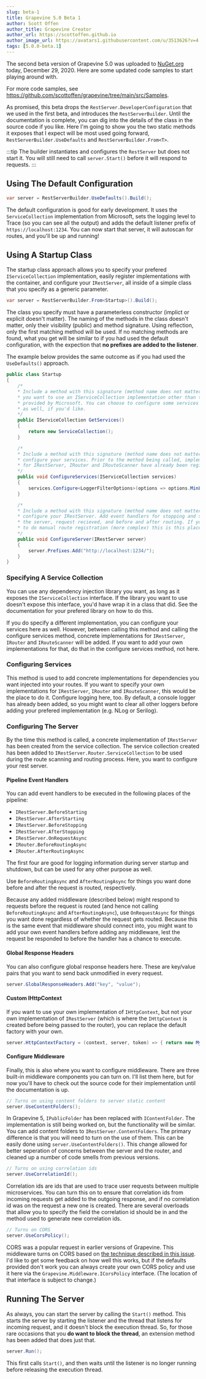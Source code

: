 ```yaml
---
slug: beta-1
title: Grapevine 5.0 Beta 1
author: Scott Offen
author_title: Grapevine Creator
author_url: https://scottoffen.github.io
author_image_url: https://avatars1.githubusercontent.com/u/3513626?v=4
tags: [5.0.0-beta.1]
---
```


The second beta version of Grapevine 5.0 was uploaded to [NuGet.org](https://www.nuget.org/) today, December 29, 2020. Here are some updated code samples to start playing around with.

<!--truncate-->

For more code samples, see https://github.com/scottoffen/grapevine/tree/main/src/Samples.

As promised, this beta drops the `RestServer.DeveloperConfiguration` that we used in the first beta, and introduces the `RestServerBuilder`. Until the documentation is complete, you can dig into the details of the class in the source code if you like. Here I'm going to show you the two static methods it exposes that I expect will be most used going forward, `RestServerBuilder.UseDefaults` and `RestServerBuilder.From<T>`.

:::tip
The builder instantiates and configures the `RestServer` but does not start it. You will still need to call `server.Start()` before it will respond to requests.
:::

## Using The Default Configuration

```csharp
var server = RestServerBuilder.UseDefaults().Build();
```

The default configuration is good for early development. It uses the `ServiceCollection` implementation from Microsoft, sets the logging level to Trace (so you can see all the output) and adds the default listener prefix of `https://localhost:1234`. You can now start that server, it will autoscan for routes, and you'll be up and running!

## Using A Startup Class

The startup class approach allows you to specify your prefered `IServiceCollection` implementation, easily register implementations with the container, and configure your `IRestServer`, all inside of a simple class that you specify as a generic parameter.

```csharp
var server = RestServerBuilder.From<Startup>().Build();
```

The class you specify must have a parameterless constructor (implict or explicit doesn't matter). The naming of the methods in the class doesn't matter, only their visibility (public) and method signature. Using reflection, only the first matching method will be used. If no matching methods are found, what you get will be similar to if you had used the default configuration, with the expection that **no prefixes are added to the listener**.

The example below provides the same outcome as if you had used the `UseDefaults()` approach.

```csharp title="Startup.cs"
public class Startup
{
    /*
    * Include a method with this signature (method name does not matter) if
    * you want to use an IServiceCollection implementation other than the one
    * provided by Microsoft. You can choose to configure some services here
    * as well, if you'd like.
    */
    public IServiceCollection GetServices()
    {
        return new ServiceCollection();
    }

    /*
    * Include a method with this signature (method name does not matter) to
    * configure your services. Prior to the method being called, implementations
    * for IRestServer, IRouter and IRouteScanner have already been registered.
    */
    public void ConfigureServices(IServiceCollection services)
    {
        services.Configure<LoggerFilterOptions>(options => options.MinLevel = LogLevel.Trace);
    }

    /*
    * Include a method with this signature (method name does not matter) to
    * configure your IRestServer. Add event handlers for stopping and starting
    * the server, request recieved, and before and after routing. If you want
    * to do manual route registration (more complex) this is this place to do it.
    */
    public void ConfigureServer(IRestServer server)
    {
        server.Prefixes.Add("http://localhost:1234/");
    }
}
```

### Specifying A Service Collection

You can use any dependency injection library you want, as long as it exposes the `IServiceCollection` interface. If the library you want to use doesn't expose this interface, you'd have wrap it in a class that did. See the documentation for your prefered library on how to do this.

If you do specify a different implementation, you can configure your services here as well. However, between calling this method and calling the configure services method, concrete implementations for `IRestServer`, `IRouter` and `IRouteScanner` will be added. If you want to add your own implementations for that, do that in the configure services method, not here.

### Configuring Services

This method is used to add concrete implementations for dependencies you want injected into your routes. If you want to specify your own implementations for `IRestServer`, `IRouter` and `IRouteScanner`, this would be the place to do it. Configure logging here, too. By default, a console logger has already been added, so you might want to clear all other loggers before adding your prefered implementation (e.g. NLog or Serilog).

### Configuring The Server

By the time this method is called, a concrete implementation of `IRestServer` has been created from the service collection. The service collection created has been added to `IRestServer.Router.ServiceCollection` to be used during the route scanning and routing process. Here, you want to configure your rest server.

#### Pipeline Event Handlers

You can add event handlers to be executed in the following places of the pipeline:

- `IRestServer.BeforeStarting`
- `IRestServer.AfterStarting`
- `IRestServer.BeforeStopping`
- `IRestServer.AfterStopping`
- `IRestServer.OnRequestAsync`
- `IRouter.BeforeRoutingAsync`
- `IRouter.AfterRoutingAsync`

The first four are good for logging information during server startup and shutdown, but can be used for any other purpose as well.

Use `BeforeRoutingAsync` and `AfterRoutingAsync` for things you want done before and after the request is routed, respectively.

Because any added middleware (described below) might respond to requests before the request is routed (and hence not calling `BeforeRoutingAsync` and `AfterRoutingAsync`), use `OnRequestAsync` for things you want done regardless of whether the request gets routed. Because this is the same event that middleware should connect into, you might want to add your own event handlers before adding any middleware, lest the request be responded to before the handler has a chance to execute.

#### Global Response Headers

You can also configure global response headers here. These are key/value pairs that you want to send back unmodified in every request.

```csharp
server.GlobalResponseHeaders.Add("key", "value");
```

#### Custom IHttpContext

If you want to use your own implementation of `IHttpContext`, but not your own implementation of `IRestServer` (which is where the `IHttpContext` is created before being passed to the router), you can replace the default factory with your own.

```csharp
server.HttpContextFactory = (context, server, token) => { return new MyHttpContext(context, server, token); };
```

#### Configure Middleware

Finally, this is also where you want to configure middleware. There are three built-in middleware components you can turn on. I'll list them here, but for now you'll have to check out the source code for their implementation until the documentation is up.

```csharp
// Turns on using content folders to server static content
server.UseContentFolders();
```

In Grapevine 5, `IPublicFolder` has been replaced with `IContentFolder`. The implementation is still being worked on, but the functionality will be similar. You can add content folders to `IRestServer.ContentFolders`. The primary difference is that you will need to turn on the use of them. This can be easily done using `server.UseContentFolders()`. This change allowed for better seperation of concerns between the server and the router, and cleaned up a number of code smells from previous versions.

```csharp
// Turns on using correlation ids
server.UseCorrelationId();
```

Correlation ids are ids that are used to trace user requests between multiple microservices. You can turn this on to ensure that correlation ids from incoming requests get added to the outgoing response, and if no correlation id was on the request a new one is created. There are several overloads that allow you to specify the field the correlation id should be in and the method used to generate new correlation ids.

```csharp
// Turns on CORS
server.UseCorsPolicy();
```

CORS was a popular request in earlier versions of Grapevine. This middleware turns on CORS based on [the technique described in this issue](https://github.com/sukona/Grapevine/issues/86). I'd like to get some feedback on how well this works, but if the defaults provided don't work you can always create your own CORS policy and use it here via the `Grapevine.Middleware.ICorsPolicy` interface. (The location of that interface is subject to change.)

## Running The Server

As always, you can start the server by calling the `Start()` method. This starts the server by starting the listener and the thread that listens for incoming request, and it doesn't block the execution thread. So, for those rare occasions that you **do want to block the thread**, an extension method has been added that does just that.

```csharp
server.Run();
```

This first calls `Start()`, and then waits until the listener is no longer running before releasing the execution thread.